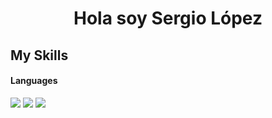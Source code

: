 <div align="center">
<h1 align="center"> Hola soy Sergio López</h1>
</div>

## My Skills

<h4> Languages </h4>
<span>
  <img src="![MySQL](https://img.shields.io/badge/mysql-4479A1.svg?style=for-the-badge&logo=mysql&logoColor=white)">
  <img src="![Laravel](https://img.shields.io/badge/laravel-%23FF2D20.svg?style=for-the-badge&logo=laravel&logoColor=white)">
  <img src="![PHP](https://img.shields.io/badge/php-%23777BB4.svg?style=for-the-badge&logo=php&logoColor=white)">
</span>
